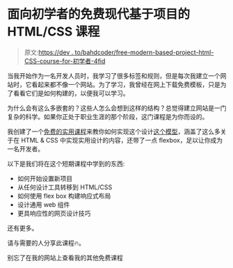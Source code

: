 # 面向初学者的免费现代基于项目的 HTML/CSS 课程

> 原文:[https://dev . to/bahdcoder/free-modern-based-project-html-CSS-course-for-初学者-4fid](https://dev.to/bahdcoder/free-modern-project-based-html-css-course-for-beginners-4fid)

当我开始作为一名开发人员时，我学习了很多标签和规则，但是每次我建立一个网站时，它看起来都不像一个网站。为了学习，我曾经在网上下载免费模板，只是为了看看它们是如何构建的，以便我可以学习。

为什么会有这么多嵌套的？这些人怎么会想到这样的结构？总觉得建立网站是一门复杂的科学。如果你正处于职业生涯的那个阶段，这门课程是为你而设的。

我创建了一个[免费的实用课程](https://bahdcasts.com/courses/modern-responsive-web-design)来教你如何实现这个设计[这个模型](https://www.figma.com/file/36lnVYiFkIERJJyhxGH6ka/HTML5-CSS3-FLEXBOX-RESPONSIVE-DESIGN-COURSE)，涵盖了这么多关于在 HTML & CSS 中实现实用设计的内容，还带了一点 flexbox，足以让你成为一名开发者。

以下是我们将在这个短期课程中学到的东西:

*   如何开始设置新项目
*   从任何设计工具转移到 HTML/CSS
*   如何使用 flex box 构建响应式布局
*   设计通用 web 组件
*   更具响应性的网页设计技巧

还有更多。

请与需要的人分享此课程🔥。

别忘了在我的网站上查看我的其他免费课程